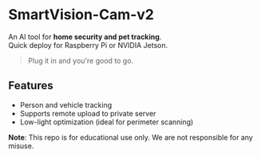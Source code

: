 
# SmartVision-Cam-v2

An AI tool for **home security and pet tracking**.  
Quick deploy for Raspberry Pi or NVIDIA Jetson.  

> Plug it in and you're good to go.

## Features
- Person and vehicle tracking
- Supports remote upload to private server
- Low-light optimization (ideal for perimeter scanning)

**Note**: This repo is for educational use only. We are not responsible for any misuse.
